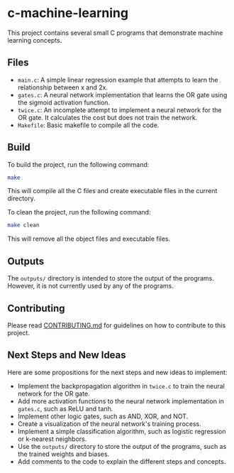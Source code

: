 # c-machine-learning

This project contains several small C programs that demonstrate machine learning concepts.

## Files

- `main.c`: A simple linear regression example that attempts to learn the relationship between x and 2x.
- `gates.c`: A neural network implementation that learns the OR gate using the sigmoid activation function.
- `twice.c`: An incomplete attempt to implement a neural network for the OR gate. It calculates the cost but does not train the network.
- `Makefile`: Basic makefile to compile all the code.

## Build

To build the project, run the following command:

```bash
make
```

This will compile all the C files and create executable files in the current directory.

To clean the project, run the following command:

```bash
make clean
```

This will remove all the object files and executable files.

## Outputs

The `outputs/` directory is intended to store the output of the programs. However, it is not currently used by any of the programs.

## Contributing

Please read [CONTRIBUTING.md](CONTRIBUTING.md) for guidelines on how to contribute to this project.

## Next Steps and New Ideas

Here are some propositions for the next steps and new ideas to implement:

- Implement the backpropagation algorithm in `twice.c` to train the neural network for the OR gate.
- Add more activation functions to the neural network implementation in `gates.c`, such as ReLU and tanh.
- Implement other logic gates, such as AND, XOR, and NOT.
- Create a visualization of the neural network's training process.
- Implement a simple classification algorithm, such as logistic regression or k-nearest neighbors.
- Use the `outputs/` directory to store the output of the programs, such as the trained weights and biases.
- Add comments to the code to explain the different steps and concepts.

